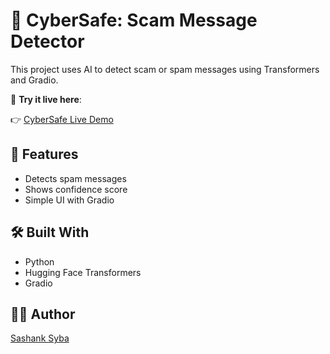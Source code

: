 # 🤖 CyberSafe: Scam Message Detector

This project uses AI to detect scam or spam messages using Transformers and Gradio.

🔗 **Try it live here**:  

👉 [CyberSafe Live Demo](https://huggingface.co/spaces/Sashank1205/cybersafe-detector)

## 🚀 Features
- Detects spam messages
- Shows confidence score
- Simple UI with Gradio

## 🛠️ Built With
- Python
- Hugging Face Transformers
- Gradio

## 👨‍💻 Author
[Sashank Syba](https://github.com/sashanksyba)

